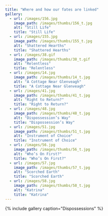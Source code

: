 ```yaml
---
title: "Where and how our fates are linked"
gallery:
  - url: /images/156.jpg
    image_path: /images/thumbs/156_t.jpg
    alt: "Still Life"
    title: "Still Life"
  - url: /images/155.jpg
    image_path: /images/thumbs/155_t.jpg
    alt: "Shattered Hearths"
    title: "Shattered Hearths"    
  - url: /images/38.gif
    image_path: /images/thumbs/38_t.gif
    alt: "Relentless"
    title: "Relentless"
  - url: /images/14.jpg
    image_path: /images/thumbs/14_t.jpg
    alt: "A Cottage Near Glenveagh"
    title: "A Cottage Near Glenveagh"
  - url: /images/41.jpg
    image_path: /images/thumbs/41_t.jpg
    alt: "Right to Return?"
    title: "Right to Return?"    
  - url: /images/48.jpg
    image_path: /images/thumbs/48_t.jpg
    alt: "Dispossession’s Way"
    title: "Dispossession’s Way"
  - url: /images/51.jpg
    image_path: /images/thumbs/51_t.jpg
    alt: "Instrument of Choice"
    title: "Instrument of Choice"
  - url: /images/56.jpg
    image_path: /images/thumbs/56_t.jpg
    alt: "Who’s On First?"
    title: "Who’s On First?"    
  - url: /images/57.jpg
    image_path: /images/thumbs/57_t.jpg
    alt: "Scorched Earth"
    title: "Scorched Earth"   
  - url: /images/58.jpg
    image_path: /images/thumbs/58_t.jpg
    alt: "Katrina"
    title: "Katrina"
---
```

{% include gallery caption="Dispossessions" %}
